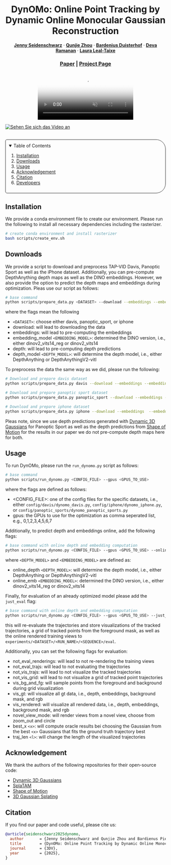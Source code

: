 <!-- PROJECT LOGO -->

<p align="center">

  <h1 align="center">DynOMo: Online Point Tracking by Dynamic Online Monocular Gaussian Reconstruction</h1>
  <p align="center">
    <a href="https://jennyseidenschwarz.github.io/"><strong>Jenny Seidenschwarz</strong></a>
    ·
    <a href="https://research.nvidia.com/labs/dvl/author/qunjie-zhou/"><strong>Qunjie Zhou</strong></a>
    ·
    <a href="https://www.bart-ai.com/"><strong>Bardenius Duisterhof</strong></a>
    ·
    <a href="https://www.cs.cmu.edu/~deva/"><strong>Deva Ramanan</strong></a>
    ·
    <a href="https://research.nvidia.com/labs/dvl/author/laura-leal-taixe/"><strong>Laura Leal-Taixe</strong></a>
  </p>
  <h3 align="center"><a href="https://arxiv.org/abs/2409.02104">Paper</a> | <a href="https://github.com/JennySeidenschwarz/DynOMo.github.io">Project Page</a></h3>
  <div align="center"></div>
</p>

<p align="center">
  <video class="lazy" autoplay controls muted loop playsinline poster="assets/front.png">
    <source data-src="assets/combo_tracks.mp4" type="video/mp4"></video>
</p>

[![Sehen Sie sich das Video an](assets/front.png)](assets/combo_tracks.mp)

<br>

<!-- TABLE OF CONTENTS -->
<details open="open" style='padding: 10px; border-radius:5px 30px 30px 5px; border-style: solid; border-width: 1px;'>
  <summary>Table of Contents</summary>
  <ol>
    <li>
      <a href="#installation">Installation</a>
    </li>
    <li>
      <a href="#downloads">Downloads</a>
    </li>
    <li>
      <a href="#usage">Usage</a>
    </li>
    <li>
      <a href="#acknowledgement">Acknowledgement</a>
    </li>
    <li>
      <a href="#citation">Citation</a>
    </li>
    <li>
      <a href="#developers">Developers</a>
    </li>
  </ol>
</details>

## Installation

We provide a conda environment file to create our environment. Please run the following to install all necessary dependencies including the rasterizer.

```bash
# create conda environment and install rasterizer
bash scripts/create_env.sh
```

## Downloads
We provide a script to download and preprocess TAP-VID Davis, Panoptic Sport as well as the iPhone dataset. Additionally, you can pre-compute DepthAnything depth maps as well as the DINO embeddings. However, we also provide the option to predict the depth maps and embeddings during optimization. Pleas use our script as follows:

```bash
# base command
python scripts/prepare_data.py <DATASET> --download --embeddings --embedding_model <EMBEDDING_MODEL> --depth --depth_model <DEPTH_MODEL>
```
where the flags mean the following
- ```<DATASET>```: choose either davis, panoptic_sport, or iphone
- download: will lead to downloading the data
- embeddings: will lead to pre-computing the embeddings
- embedding_model ```<EMBEDDING_MODEL>```: determined the DINO version, i.e., either dinov2_vits14_reg or dinov2_vits14
- depth: will lead to pre-computing depth predictions
- depth_model ```<DEPTH_MODEL>```: will determine the depth model, i.e., either DepthAnything or DepthAnythingV2-vitl

To preprocess the data the same way as we did, please run the following:

```bash
# Download and prepare davis dataset
python scripts/prepare_data.py davis --download --embeddings --embedding_model dinov2_vits14_reg --depth --depth_model DepthAnything

# Download and prepare panoptic sport dataset
python scripts/prepare_data.py panoptic_sport --download --embeddings --embedding_model dinov2_vits14_reg

# Download and prepare iphone dataset
python scripts/prepare_data.py iphone --download --embeddings  --embedding_model dinov2_vits14_reg
```

Pleas note, since we use depth predictions generated with [Dynamic 3D Gaussians](https://github.com/JonathonLuiten/Dynamic3DGaussians) for Panoptic Sport as well as the depth predictions from [Shape of Motion](https://github.com/vye16/shape-of-motion) for the results in our paper we do not pre-compute depth maps here for both.

## Usage
To run DynOMo, please run the ```run_dynomo.py``` script as follows:

```bash
# base command
python scripts/run_dynomo.py <CONFIG_FILE> --gpus <GPUS_TO_USE> 
``` 
where the flags are defined as follows:
- \<CONFIG_FILE>: one of the config files for the specific datasets, i.e., either ```config/davis/dynomo_davis.py```, ```config/iphone/dynomo_iphone.py```, or ```config/panoptic_sports/dynomo_panoptic_sports.py```
- gpus: the GPUs to use for the optimization as comma seperated list, e.g., 0,1,2,3,4,5,6,7

Additionally, to predict depth and embeddings online, add the following flags:
```bash
# base command with online depth and embedding computation
python scripts/run_dynomo.py <CONFIG_FILE> --gpus <GPUS_TO_USE> --online_depth <DEPTH_MODEL> --online_emb <EMBEDDING_MODEL>
``` 
where ```<DEPTH_MODEL>``` and  ```<EMBEDDING_MODEL>``` are defined as:
- online_depth ```<DEPTH_MODEL>```: will determine the depth model, i.e., either DepthAnything or DepthAnythingV2-vitl
- online_emb ```<EMBEDDING_MODEL>```: determined the DINO version, i.e., either dinov2_vits14_reg or dinov2_vits14

Finally, for evaluation of an already optimized model please add the ```just_eval``` flag:
```bash
# base command with online depth and embedding computation
python scripts/run_dynomo.py <CONFIG_FILE> --gpus <GPUS_TO_USE> --just_eval
``` 
this will re-evaluate the trajectories and store visualizations of the tracked trajectories, a grid of tracked points from the foreground mask, as well as the online rendered training views to ```experiments/<DATASET>/<RUN_NAME>/<SEQUENCE>/eval```.

Additionally, you can set the following flags for evaluation:
- not_eval_renderings: will lead to not re-rendering the training views
- not_eval_trajs: will lead to not evaluating the trajectories
- not_vis_trajs: will lead to not visualize the tracked trajectories
- not_vis_grid: will lead to not visualize a grid of tracked point trajectories
- vis_bg_and_fg: will sample points from the foreground and background during grid visualization
- vis_gt: will visualize all gt data, i.e., depth, embeddings, background mask, and rgb
- vis_rendered: will visualize all rendered data, i.e., depth, embeddings, background mask, and rgb
- novel_view_mode: will render views from a novel view, choose from zoom_out and circle
- best_x ```<x>```: will compute oracle results bei choosing the Gaussian from the best ```<x>``` Gaussians that fits the ground truth trajectory best
- traj_len ```<l>```: will change the length of the visualized trajectories


## Acknowledgement

We thank the authors of the following repositories for their open-source code:

  - [Dynamic 3D Gaussians](https://github.com/JonathonLuiten/Dynamic3DGaussians)
  - [SplaTAM](https://github.com/spla-tam/SplaTAM)
  - [Shape of Motion](https://github.com/vye16/shape-of-motion/)
   - [3D Gaussian Splating](https://github.com/graphdeco-inria/gaussian-splatting)


## Citation

If you find our paper and code useful, please cite us:

```bib
@article{seidenschwarz2025dynomo,
  author       = {Jenny Seidenschwarz and Qunjie Zhou and Bardienus Pieter Duisterhof and Deva Ramanan and Laura Leal{-}Taix{\'{e}}},
  title        = {DynOMo: Online Point Tracking by Dynamic Online Monocular Gaussian Reconstruction},
  journal      = {3DV},
  year         = {2025},
}
```

